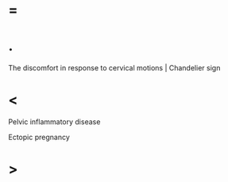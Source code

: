 # =

# .

The discomfort in response to cervical motions | Chandelier sign

# <

Pelvic inflammatory disease

Ectopic pregnancy

# >
